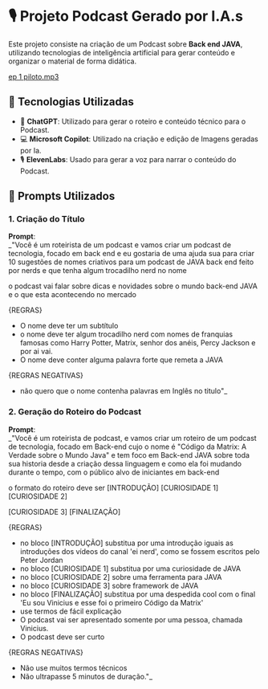 # 🎙️ **Projeto Podcast Gerado por I.A.s**

Este projeto consiste na criação de um Podcast sobre **Back end JAVA**, utilizando tecnologias de inteligência artificial para gerar conteúdo e organizar o material de forma didática.

[ep 1 piloto.mp3](https://github.com/viniciusoliveira-27/lab-natty-or-not/blob/68feff2eae3eb604a4dc28699c21cf6d93d6fd22/podcast/Ep%2001%20Piloto.mp3)

## 🚀 **Tecnologias Utilizadas**

- 🤖 **ChatGPT**: Utilizado para gerar o roteiro e conteúdo técnico para o Podcast.
- 💻 **Microsoft Copilot**: Utilizado na criação e edição de Imagens geradas por Ia.
- 🎙️ **ElevenLabs**: Usado para gerar a voz para narrar o conteúdo do Podcast.

## 📝 **Prompts Utilizados**

### **1. Criação do Título**

**Prompt**:  
_"Você é um roteirista de um podcast e vamos criar um podcast de tecnologia, focado em back end  e eu gostaria de uma ajuda sua para criar 10 sugestões de nomes criativos para um podcast de JAVA back end feito por nerds e que tenha algum trocadilho nerd no nome

o podcast vai falar sobre dicas e novidades sobre o mundo back-end JAVA e o que esta acontecendo no mercado

{REGRAS}

- O nome deve ter um subtítulo 
- o nome deve ter algum trocadilho nerd com nomes de franquias famosas como Harry Potter, Matrix, senhor dos anéis, Percy Jackson e por ai vai.
- O nome deve conter alguma palavra forte que remeta a JAVA

{REGRAS NEGATIVAS}

- não quero que o nome contenha palavras em Inglês no titulo"_

### **2. Geração do Roteiro do Podcast**

**Prompt**:  
_"Você é um roteirista de podcast, e vamos criar um  roteiro de um podcast de tecnologia, focado em Back-end cujo o nome é "Código da Matrix: A Verdade sobre o Mundo Java" e tem foco em Back-end JAVA sobre toda sua historia desde a criação dessa linguagem e como ela foi mudando durante o tempo,  com o público alvo de iniciantes em back-end

o formato do roteiro deve ser
[INTRODUÇÃO]
[CURIOSIDADE 1]
[CURIOSIDADE 2]

[CURIOSIDADE 3]
[FINALIZAÇÃO]

{REGRAS}

- no bloco [INTRODUÇÃO] substitua por uma introdução iguais as introduções dos vídeos do canal 'ei nerd', como se fossem escritos pelo Peter Jordan
- no bloco [CURIOSIDADE 1] substitua por uma curiosidade de JAVA
- no bloco [CURIOSIDADE 2] sobre uma ferramenta para JAVA
- no bloco [CURIOSIDADE 3] sobre framework de JAVA
- no bloco [FINALIZAÇÃO] substitua por uma despedida cool com o final 'Eu sou Vinicius e esse foi o primeiro Código da Matrix'
- use termos de fácil explicação
- O podcast vai ser apresentado somente por uma pessoa, chamada Vinicius.
- O podcast deve ser curto

{REGRAS NEGATIVAS}

- Não use muitos termos técnicos
- Não ultrapasse 5 minutos de duração."_

